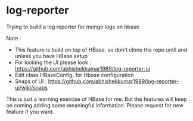 log-reporter
============

Trying to build a log reporter for mongo logs on hbase

Note : <br>
* This feature is build on top of HBase, so don't clone the repo until and unless you have HBase setup <br>
* For looking the UI please look : https://github.com/abhishekkumar1989/log-reporter-ui <br>
* Edit class HBaseConfig, for Hbase configuration <br>
* Snaps of UI : https://github.com/abhishekkumar1989/log-reporter-ui/wiki/snaps


This is just a learning exercise of HBase for me. But the features will keep on coming adding 
some meaningful information. Please request for new feature if you want.